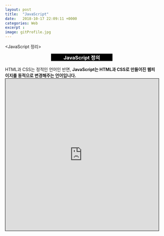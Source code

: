 ```yaml
---
layout: post
title:  "JavaScript"
date:   2018-10-17 22:09:11 +0000
categories: Web
excerpt :
image: gitProfile.jpg
---
```

<JavaScript 정리>
<h3 style="text-align : center; background-color : black; color : white; width:40%; margin:auto;">JavaScript 정의</h3>
<br>
HTML과 CSS는 정적인 언어인 반면, <b>JavaScript는 HTML과 CSS로 만들어진 웹피이지를 동적으로 변경해주는 언어입니다.</b>
<br>
<iframe src="https://six6929.github.io/DIGB313/Homework7/Homework7.html" style=" width:100%; height:500px; border:1px solid black"></iframe>
